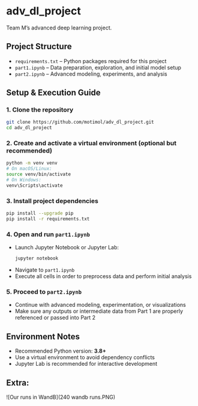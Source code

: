 # adv_dl_project

Team M’s advanced deep learning project.

##  Project Structure

- `requirements.txt` – Python packages required for this project
- `part1.ipynb` – Data preparation, exploration, and initial model setup
- `part2.ipynb` – Advanced modeling, experiments, and analysis

##  Setup & Execution Guide

### 1. Clone the repository
```bash
git clone https://github.com/motimol/adv_dl_project.git
cd adv_dl_project
````

### 2. Create and activate a virtual environment (optional but recommended)
```bash
python -m venv venv
# On macOS/Linux:
source venv/bin/activate
# On Windows:
venv\Scripts\activate
```

### 3. Install project dependencies
```bash
pip install --upgrade pip
pip install -r requirements.txt
```

### 4. Open and run `part1.ipynb`
* Launch Jupyter Notebook or Jupyter Lab:
  ```bash
  jupyter notebook
  ```
* Navigate to `part1.ipynb`
* Execute all cells in order to preprocess data and perform initial analysis

### 5. Proceed to `part2.ipynb`
* Continue with advanced modeling, experimentation, or visualizations
* Make sure any outputs or intermediate data from Part 1 are properly referenced or passed into Part 2

## Environment Notes
* Recommended Python version: **3.8+**
* Use a virtual environment to avoid dependency conflicts
* Jupyter Lab is recommended for interactive development

## Extra:
![Our runs in WandB](240 wandb runs.PNG)
